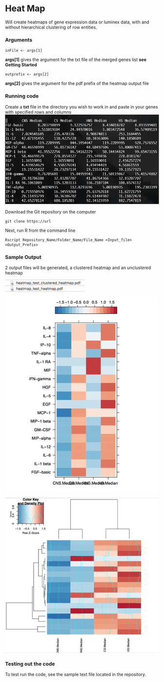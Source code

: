 # Heat Map

Will create heatmaps of gene expression data or luminex data, with and without hierarchical clustering of row entities.

### Arguments
```
inFile <- args[1]
```
**args[1]** gives the argument for the txt file of the merged genes list **see Getting Started**
```
outprefix <- args[2]
```
**args[2]** gives the argument for the pdf prefix of the heatmap output file 


### Running code

Create a **txt** file in the directory you wish to work in and paste in your genes with specified rows and columns
![image](https://github.com/suhaschandra/Data-Visualization/blob/master/Screen%20Shot%202018-07-12%20at%203.58.52%20PM.png)

Download the Git repository on the computer 

```
git clone https://url
```
Next, run R from the command line

```
Rscript Repository_Name/Folder_Name/File_Name <Input_file> <Output_Prefix>
```

### Sample Output

2 output files will be generated, a clustered heatmap and an unclustered heatmap

![image](https://github.com/suhaschandra/Data-Visualization/blob/master/Screen%20Shot%202018-07-24%20at%2011.54.57%20AM.png)

![image](https://github.com/suhaschandra/Data-Visualization/blob/master/Screen%20Shot%202018-07-24%20at%2011.09.00%20AM.png)

![image](https://github.com/suhaschandra/Data-Visualization/blob/master/Screen%20Shot%202018-07-24%20at%2011.09.49%20AM.png)

### Testing out the code

To test run the code, see the sample text file located in the repository.
